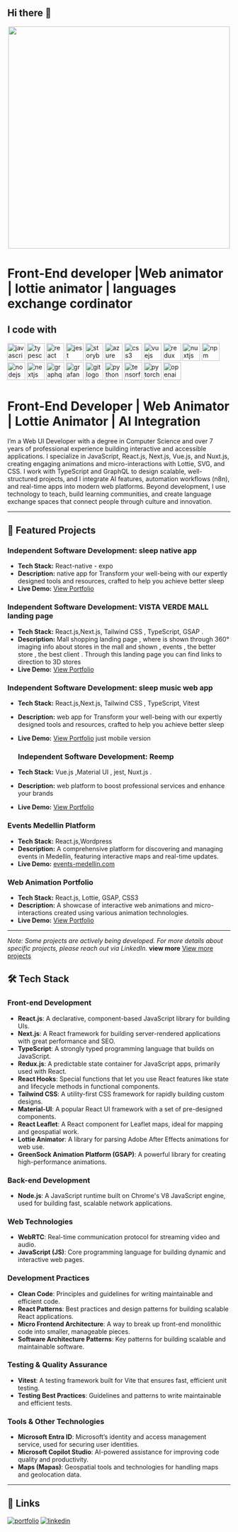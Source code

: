## Hi there 👋

<div align="center">
  <img height="500" src="https://res.cloudinary.com/dnmjmjdsj/image/upload/v1729554563/image/Screenshot_2024-10-21_at_6.48.53_PM_dym0pe.png"  />
</div>

# Front-End developer |Web animator | lottie animator | languages exchange cordinator
<h2 align="left">I code with</h2>




<p align="left">
  <img src="https://cdn.jsdelivr.net/gh/devicons/devicon/icons/javascript/javascript-original.svg" height="40" alt="javascript logo"> 
  <img src="https://cdn.jsdelivr.net/gh/devicons/devicon/icons/typescript/typescript-original.svg" height="40" alt="typescript logo"> 
  <img src="https://cdn.jsdelivr.net/gh/devicons/devicon/icons/react/react-original.svg" height="40" alt="react logo"> 
  <img src="https://cdn.jsdelivr.net/gh/devicons/devicon/icons/jest/jest-plain.svg" height="40" alt="jest logo"> 
  <img src="https://cdn.jsdelivr.net/gh/devicons/devicon/icons/storybook/storybook-original.svg" height="40" alt="storybook logo"> 
  <img src="https://cdn.jsdelivr.net/gh/devicons/devicon/icons/azure/azure-original.svg" height="40" alt="azure logo"> 
  <img src="https://cdn.jsdelivr.net/gh/devicons/devicon/icons/css3/css3-original.svg" height="40" alt="css3 logo"> 
  <img src="https://cdn.jsdelivr.net/gh/devicons/devicon/icons/vuejs/vuejs-original.svg" height="40" alt="vuejs logo"> 
  <img src="https://cdn.jsdelivr.net/gh/devicons/devicon/icons/redux/redux-original.svg" height="40" alt="redux logo"> 
  <img src="https://cdn.jsdelivr.net/gh/devicons/devicon/icons/nuxtjs/nuxtjs-original.svg" height="40" alt="nuxtjs logo"> 
  <img src="https://cdn.jsdelivr.net/gh/devicons/devicon/icons/npm/npm-original-wordmark.svg" height="40" alt="npm logo"> 
  <img src="https://cdn.jsdelivr.net/gh/devicons/devicon/icons/nodejs/nodejs-original.svg" height="40" alt="nodejs logo"> 
  <img src="https://cdn.jsdelivr.net/gh/devicons/devicon/icons/nextjs/nextjs-original.svg" height="40" alt="nextjs logo"> 
  <img src="https://cdn.jsdelivr.net/gh/devicons/devicon/icons/graphql/graphql-plain.svg" height="40" alt="graphql logo"> 
  <img src="https://cdn.jsdelivr.net/gh/devicons/devicon/icons/grafana/grafana-original.svg" height="40" alt="grafana logo"> 
  <img src="https://cdn.jsdelivr.net/gh/devicons/devicon/icons/git/git-original.svg" height="40" alt="git logo"> 
  <img src="https://cdn.jsdelivr.net/gh/devicons/devicon/icons/python/python-original.svg" height="40" alt="python logo"> 
  <img src="https://cdn.jsdelivr.net/gh/devicons/devicon/icons/tensorflow/tensorflow-original.svg" height="40" alt="tensorflow logo"> 
  <img src="https://cdn.jsdelivr.net/gh/devicons/devicon/icons/pytorch/pytorch-original.svg" height="40" alt="pytorch logo"> 
  <img src="https://skillicons.dev/icons?i=openai" height="40" alt="openai logo"> 
</p>



# Front-End Developer | Web Animator | Lottie Animator | AI Integration 

I’m a Web UI Developer with a degree in Computer Science and over 7 years of professional experience building interactive and accessible applications. I specialize in JavaScript, React.js, Next.js, Vue.js, and Nuxt.js, creating engaging animations and micro-interactions with Lottie, SVG, and CSS.
I work with TypeScript and GraphQL to design scalable, well-structured projects, and I integrate AI features, automation workflows (n8n), and real-time apps into modern web platforms. Beyond development, I use technology to teach, build learning communities, and create language exchange spaces that connect people through culture and innovation.

---
## 🚀 Featured Projects
### Independent Software Development: sleep native app 
- **Tech Stack:** React-native - expo
- **Description:** native app for Transform your well-being with our expertly designed tools and resources, crafted to help you achieve better sleep
- **Live Demo:** [View Portfolio](https://www.meditatewithabhi.com/sleep-membership/)


### Independent Software Development: VISTA VERDE MALL landing page
- **Tech Stack:** React.js,Next.js, Tailwind CSS , TypeScript, GSAP .
- **Description:** Mall shopping landing page , where is shown through 360° imaging info about stores in the mall and shown , events , the better store , the best client . Through this landing page you can find links to direction to 3D stores
- **Live Demo:** [View Portfolio](https://mall-landing-page.vercel.app/)

### Independent Software Development: sleep music web app
- **Tech Stack:** React.js,Next.js, Tailwind CSS , TypeScript, Vitest
- **Description:** web app for Transform your well-being with our expertly designed tools and resources, crafted to help you achieve better sleep
- **Live Demo:** [View Portfolio](https://sleepappmusic.vercel.app/login) just mobile version

  ### Independent Software Development: Reemp 
- **Tech Stack:** Vue.js ,Material UI , jest, Nuxt.js .
- **Description:** web platform to boost professional services and enhance your brands
- **Live Demo:** [View Portfolio](https://www.linkedin.com/in/angel-mateus-arrieta-morelo-739623123/details/projects/)

### Events Medellin Platform
- **Tech Stack:** React.js,Wordpress
- **Description:** A comprehensive platform for discovering and managing events in Medellín, featuring interactive maps and real-time updates.
- **Live Demo:** [events-medellin.com](https://www.events-medellin.com/)

### Web Animation Portfolio
- **Tech Stack:** React.js, Lottie, GSAP, CSS3
- **Description:** A showcase of interactive web animations and micro-interactions created using various animation technologies.
- **Live Demo:** [View Portfolio](https://briefcase-lilac.vercel.app/)

---

*Note: Some projects are actively being developed. For more details about specific projects, please reach out via LinkedIn.*
 **view more**  [View more projects](https://www.linkedin.com/in/angel-mateus-arrieta-morelo-739623123/details/projects/)
## 🛠 Tech Stack

### Front-end Development
- **React.js**: A declarative, component-based JavaScript library for building UIs.
- **Next.js**: A React framework for building server-rendered applications with great performance and SEO.
- **TypeScript**: A strongly typed programming language that builds on JavaScript.
- **Redux.js**: A predictable state container for JavaScript apps, primarily used with React.
- **React Hooks**: Special functions that let you use React features like state and lifecycle methods in functional components.
- **Tailwind CSS**: A utility-first CSS framework for rapidly building custom designs.
- **Material-UI**: A popular React UI framework with a set of pre-designed components.
- **React Leaflet**: A React component for Leaflet maps, ideal for mapping and geospatial work.
- **Lottie Animator**: A library for parsing Adobe After Effects animations for web use.
- **GreenSock Animation Platform (GSAP)**: A powerful library for creating high-performance animations.

### Back-end Development
- **Node.js**: A JavaScript runtime built on Chrome's V8 JavaScript engine, used for building fast, scalable network applications.

### Web Technologies
- **WebRTC**: Real-time communication protocol for streaming video and audio.
- **JavaScript (JS)**: Core programming language for building dynamic and interactive web pages.

### Development Practices
- **Clean Code**: Principles and guidelines for writing maintainable and efficient code.
- **React Patterns**: Best practices and design patterns for building scalable React applications.
- **Micro Frontend Architecture**: A way to break up front-end monolithic code into smaller, manageable pieces.
- **Software Architecture Patterns**: Key patterns for building scalable and maintainable software.

### Testing & Quality Assurance
- **Vitest**: A testing framework built for Vite that ensures fast, efficient unit testing.
- **Testing Best Practices**: Guidelines and patterns to write maintainable and efficient tests.

### Tools & Other Technologies
- **Microsoft Entra ID**: Microsoft’s identity and access management service, used for securing user identities.
- **Microsoft Copilot Studio**: AI-powered assistance for improving code quality and productivity.
- **Maps (Mapas)**: Geospatial tools and technologies for handling maps and geolocation data.

---

## 🔗 Links
[![portfolio](https://img.shields.io/badge/my_portfolio-000?style=for-the-badge&logo=ko-fi&logoColor=white)](https://anuidev.vercel.app/)
[![linkedin](https://img.shields.io/badge/linkedin-0A66C2?style=for-the-badge&logo=linkedin&logoColor=white)](https://www.linkedin.com/in/angel-mateus-arrieta-morelo-739623123/)



